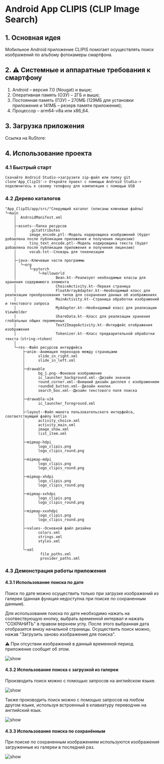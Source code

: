 # Android App CLIPIS (CLIP Image Search)

## 1. Основная идея
Мобильное Android приложение CLIPIS помогает осуществлять поиск изображений по альбому фотокамеры смартфона. 

## 2. ⚠️ Системные и аппаратные требования к смартфону
1.	Android – версия 7.0 (Nougat) и выше;
2.	Оперативная память (ОЗУ) – 2ГБ и выше;
3.	Постоянная память (ПЗУ) – 270MБ (129МБ для установки приложения и 141МБ – резерв памяти приложения);
4.	Процессор – arm64-v8a или x86_64. 

## 3. Загрузка приложения
Ссылка на RuStore:

## 4. Использование проекта
### 4.1 Быстрый старт 

```
Скачайте Android Studio->загрузите zip-файл или папку git clone'App_ClipIS'-> Откройте проект с помощью Android Studio-> подключитесь к своему телефону для компиляции с помощью USB
```

### 4.2 Дерево каталогов

```
"App_ClipIS/app/src/"Следующий каталог (описаны ключевые файлы)
└─main
    │  AndroidManifest.xml
    │  
    ├─assets--Папка ресурсов
    │      .gitattributes
    │      image_encode.ptl--Модель кодировщика изображений (будет добавлена после публикации приложения и получения лицензии)
    │      tiny_text_encode.ptl--Модель кодировщика текста (будет добавлена после публикации приложения и получения лицензии)
    │      vocab.txt--Словарь для токенизации
    │      
    ├─java--Ключевые части программы
    │  └─org
    │      └─pytorch
    │          └─helloworld
    │                  Bean.kt--Реализует необходимые классы для хранения содержимого элемента
    │                  ChoiceActivity.kt--Первая страница
    │                  FloatArrayAdapter.kt--Необходимый класс для реализации преобразования типов для сохранения данных об изображениях
    │                  MainActivity.kt--Страница обработки изображений и текстового запроса
    │                  MyAdapter.kt--Необходимый класс для реализации ViewHolder
    │                  ShareData.kt--Класс для реализации хранения глобальных общих переменных
    │                  Text2ImageActivity.kt--Интерфейс отображения изображения
    │                  Tokenizer.kt--Класс предварительной обработки текста（string->token）
    │                  
    └─res--Файл ресурсов интерфейса
        ├─anim--Анимация переходов между страницами
        │      slide_in_right.xml
        │      slide_in_left.xml
        │      
        ├─drawable
        │      bg_1.png--Фоновое изображение
        │      ic_launcher_background.xml--Дизайн значков
        │      round_corner.xml--Внешний дизайн дисплея с изображением
        │      rounded_button.xml--Дизайн кнопок
        │      search_box.xml--Дизайн текстового поля поиска
        │      
        ├─drawable-v24
        │      ic_launcher_foreground.xml
        │      
        ├─layout--Файл макета пользовательского интерфейса, соответствующий файлу kotlin
        │      activity_choice.xml
        │      activity_main.xml
        │      image_show.xml
        │      list_item.xml
        │      
        ├─mipmap-hdpi
        │      logo_clipis.png
        │      logo_clipis_round.png
        │      
        ├─mipmap-mdpi
        │      logo_clipis.png
        │      logo_clipis_round.png
        │      
        ├─mipmap-xhdpi
        │      logo_clipis.png
        │      logo_clipis_round.png
        │      
        ├─mipmap-xxhdpi
        │      logo_clipis.png
        │      logo_clipis_round.png
        │      
        ├─mipmap-xxxhdpi
        │      logo_clipis.png
        │      logo_clipis_round.png
        │      
        ├─values--Основной файл дизайна
        │      colors.xml
        │      strings.xml
        │      styles.xml
        │      
        └─xml
                file_paths.xml
                provider_paths.xml
```

### 4.3 Демонстрация работы приложения

#### 4.3.1 Использование поиска по дате
Поиск по дате можно осуществить только при загрузке изображений из галереи (данная функция недоступна при поиске по сохраненным данным).

Для использования поиска по дате необходимо нажать на соотвествующую кнопку, выбрать временной интервал и нажать "СОХРАНИТЬ" в правом верхнем углу. После этого выбранная дата отобразится внизу начальной страницы. Осуществить поиск можно, нажав "Загрузить заново изображения для поиска".

⚠️ При отсуствии изображений в данный временной период приложение сообщит об этом.

![show](data_search.gif)

#### 4.3.2 Использование поиска с загрузкой из галереи
Производить поиск можно с помощью запросов на английском языке.

![show](load_search_en.gif) 

Также производить поиск можно с помощью запросов на любом другом языке, используя встроенный в клавиатуру переводчик на английский язык.

![show](load_search_ru.gif)
#### 4.3.3 Использование поиска по сохранённым 
При поиске по сохраненным изображениям используются изображения загруженные из галереи в последний раз.

![show](save_search.gif) 
